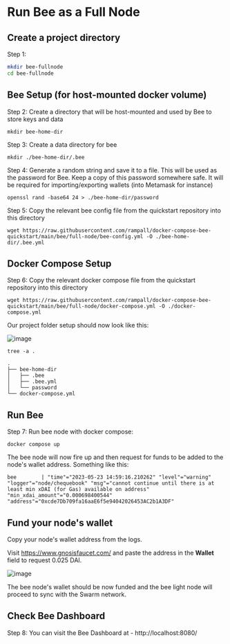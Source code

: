 # Run Bee as a Full Node

## Create a project directory

Step 1: 

```bash
mkdir bee-fullnode
cd bee-fullnode
```

## Bee Setup (for host-mounted docker volume)

Step 2: Create a directory that will be host-mounted and used by Bee to store keys and data

```shell
mkdir bee-home-dir
```

Step 3: Create a data directory for bee
```shell
mkdir ./bee-home-dir/.bee
```

Step 4: Generate a random string and save it to a file. 
This will be used as the password for Bee. 
Keep a copy of this password somewhere safe. It will be required for importing/exporting wallets (into Metamask for instance) 
```shell
openssl rand -base64 24 > ./bee-home-dir/password
```

Step 5: Copy the relevant bee config file from the quickstart repository into this directory 
```shell
wget https://raw.githubusercontent.com/rampall/docker-compose-bee-quickstart/main/bee/full-node/bee-config.yml -O ./bee-home-dir/.bee.yml
```

## Docker Compose Setup

Step 6: Copy the relevant docker compose file from the quickstart repository into this directory 
```shell
wget https://raw.githubusercontent.com/rampall/docker-compose-bee-quickstart/main/bee/full-node/docker-compose.yml -O ./docker-compose.yml
```

Our project folder setup should now look like this:

![image](https://github.com/rampall/docker-compose-bee-quickstart/assets/520570/8fcf825c-f4ff-4f34-aa75-ea26ca6d9df4)

```
tree -a .
```
```
.
├── bee-home-dir
│   ├── .bee
│   ├── .bee.yml
│   └── password
└── docker-compose.yml
```

## Run Bee 
Step 7: Run bee node with docker compose:
```
docker compose up
```
The bee node will now fire up and then request for funds to be added to the node's wallet address. Something like this:
```
bee        | "time"="2023-05-23 14:59:16.210262" "level"="warning" "logger"="node/chequebook" "msg"="cannot continue until there is at least min xDAI (for Gas) available on address" "min_xdai_amount"="0.000698400544" "address"="0xcde7Db709fa16aaE6f5e94042026453AC2b1A3DF"
```

## Fund your node's wallet

Copy your node's wallet address from the logs.

Visit https://www.gnosisfaucet.com/ and paste the address in the **Wallet** field to request 0.025 DAI. 

![image](https://github.com/rampall/docker-compose-bee-quickstart/assets/520570/d3b2f19c-869d-400b-b300-fef2336a3d2b)

The bee node's wallet should be now funded and the bee light node will proceed to sync with the Swarm network.

## Check Bee Dashboard
Step 8: You can visit the Bee Dashboard at - http://localhost:8080/ 
